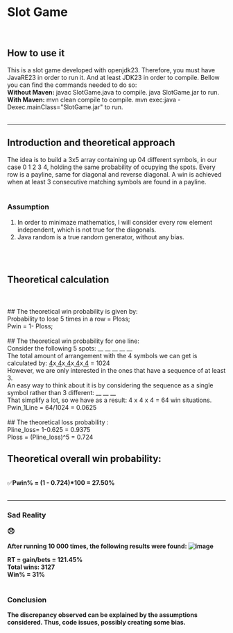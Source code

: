 # Slot Game
<br/>
<h2>How to use it</h2>
This is a slot game developed with openjdk23. Therefore, you must have JavaRE23 in order to run it. And at least JDK23 in order to compile. Bellow you can find the commands needed to do so:
<br/>
<b>Without Maven:</b>
javac SlotGame.java to compile.
java SlotGame.jar to run.
<br/>
<b>With Maven:</b>
mvn clean compile to compile.
mvn exec:java -Dexec.mainClass="SlotGame.jar" to run.
<br/>
<br/>
<hr/>

## Introduction and theoretical approach
The idea is to build a 3x5 array containing up 04 different symbols, in our case 0 1 2 3 4, holding the same probability of ocupying the spots. Every row is a payline, same for diagonal and reverse diagonal. A win is achieved when at least 3 consecutive matching symbols are found in a payline. 
<br/>
<br/>
### Assumption
1. In order to minimaze mathematics, I will consider every row element independent, which is not true for the diagonals. 
2. Java random is a true random generator, without any bias.
<br/>
<br/>  

## Theoretical calculation
<br/>
<br/>
## The theoretical win probability is given by:
<br/>
Probability to lose 5 times in a row =  Ploss;
<br/>
Pwin = 1- Ploss;
<br/>
<br/>
## The theoretical win probability for one line:
<br/>
Consider the following 5 spots:  __ __ __ __ __ 
<br/>
The total amount of arrangement with the 4 symbols we can get is calculated by: <u> 4</u>x<u> 4</u>x<u> 4</u>x<u> 4</u>x<u> 4</u>  = 1024
<br/>
However, we are only interested in the ones that have a sequence of at least 3.
<br/>
An easy way to think about it is by considering the sequence as a single symbol rather than 3 different:  __ __ __ 
<br/>
That simplify a lot, so we have as a result: 4 x 4 x 4 = 64 win situations. 
<br/>
Pwin_1Line = 64/1024 = 0.0625

<br/>
<br/>
## The theoretical loss probability : 
<br/>
Pline_loss= 1-0.625 = 0.9375
<br/>
Ploss = (Pline_loss)^5 = 0.724
<br/>

## Theoretical overall win probability: 
<br/>
✅<b>Pwin%<b> = (1 - 0.724)*100 =  <b>27.50%<b>

<br/>
<br/>
<hr/>
 
### Sad Reality    <p>😞</p>
After running 10 000 times, the following results were found:
![image](https://github.com/user-attachments/assets/e8cc6235-8d30-41d4-b23a-9f4a06cf496d)

<b>RT<b> = gain/bets = 121.45%
<br/>
<b>Total wins<b>: 3127
<br/>
<b>Win%<b> = 31%
<br/>
<br/>
### Conclusion
The discrepancy observed can be explained by the assumptions considered. Thus, code issues, possibly creating some bias. 


